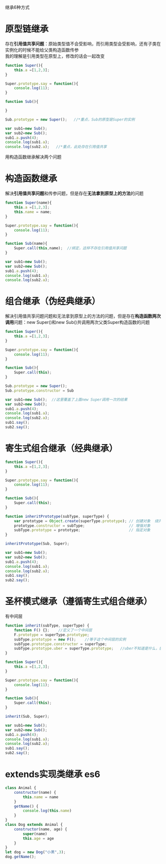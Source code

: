 继承6种方式
# 原型链继承
存在**引用值共享问题**：原始类型值不会受影响，而引用类型会受影响，还有子类在实例化的时候不能给父类构造函数传参  
我的理解是引用类型在原型上，修改的话会一起改变
```javascript
function Super(){
    this.a =[1,2,3];
}

Super.prototype.say = function(){
    console.log(11);
}

function Sub(){

}

Sub.prototype = new Super();   //*重点，Sub的原型是Super的实例

var sub1=new Sub();
var sub2=new Sub();
sub1.a.push(4);
console.log(sub1.a);
console.log(sub2.a);   //*重点，此处存在引用值共享
```
用构造函数继承解决两个问题
# 构造函数继承
解决**引用值共享问题**和传参问题，但是存在**无法拿到原型上的方法**的问题
```javascript
function Super(name){
    this.a =[1,2,3];
    this.name = name;
}

Super.prototype.say = function(){
    console.log(11);
}

function Sub(name){
    Super.call(this,name);  //绑定，这样不存在引用值共享问题
}

var sub1=new Sub();
var sub2=new Sub();
sub1.a.push(4);
console.log(sub1.a);
console.log(sub2.a);   
```
# 组合继承（伪经典继承）
解决引用值共享问题问题和无法拿到原型上的方法的问题，但是存在**构造函数两次调用**问题：new Super()和new Sub()共调用两次父类Super构造函数的问题
```javascript
function Super(){
    this.a =[1,2,3];
}

Super.prototype.say = function(){
    console.log(11);
}

function Sub(){
    Super.call(this);
}

Sub.prototype = new Super();
Sub.prototype.constructor = Sub

var sub1=new Sub();  //这里覆盖了上面new Super调用一次的结果
var sub2=new Sub();
sub1.a.push(4);
console.log(sub1.a);
console.log(sub2.a); 
sub1.say();
sub2.say();
```
# 寄生式组合继承（经典继承）
```javascript
function Super(){
    this.a =[1,2,3];
}

Super.prototype.say = function(){
    console.log(11);
}

function Sub(){
    Super.call(this);
}

function inheritPrototype(subType, superType) {
    var prototype = Object.create(superType.prototype); // 创建对象  绕开了new superType()
    prototype.constructor = subType;                    // 增强对象
    subType.prototype = prototype;                      // 指定对象
}

inheritPrototype(Sub, Super);

var sub1=new Sub(); 
var sub2=new Sub();
sub1.a.push(4);
console.log(sub1.a);
console.log(sub2.a); 
sub1.say();
sub2.say();
```
# 圣杯模式继承（遵循寄生式组合继承）
有中间层
```javascript
function inherit(subType, superType) {
    function F() {};    //定义了一个中间层
    F.prototype = superType.prototype;
    subType.prototype = new F();    //等于这个中间层的实例
    subType.prototype.constructor = superType;
    subType.prototype.uber = superType.prototype;   //uber不知道是什么，感觉是固有的属性
}

function Super(){
    this.a =[1,2,3];
}

Super.prototype.say = function(){
    console.log(11);
}

function Sub(){
    Super.call(this);
}

inherit(Sub, Super);

var sub1=new Sub(); 
var sub2=new Sub();
sub1.a.push(4);
console.log(sub1.a);
console.log(sub2.a); 
sub1.say();
sub2.say();
```
# extends实现类继承 es6
```javascript
class Animal {
    constructor(name) {
        this.name = name
    } 
    getName() {
        console.log(this.name) 
    }
}
class Dog extends Animal {
    constructor(name, age) {
        super(name)
        this.age = age
    }
}
let dog = new Dog("小黑",3);
dog.getName();
```

